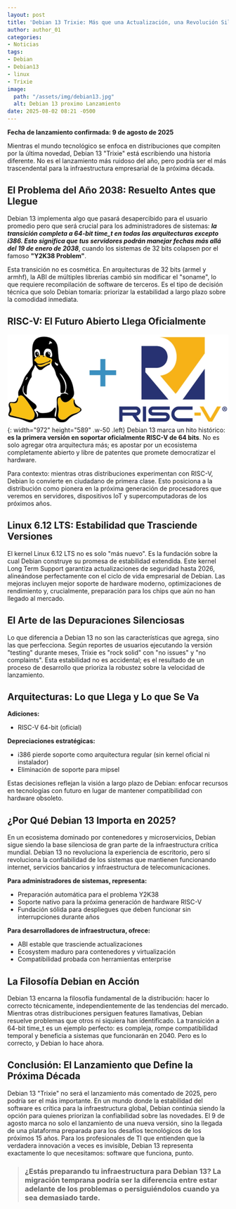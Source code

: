 ```yaml
---
layout: post
title: 'Debian 13 Trixie: Más que una Actualización, una Revolución Silenciosa'
author: author_01
categories:
- Noticias
tags:
- Debian
- Debian13
- linux
- Trixie
image:
  path: "/assets/img/debian13.jpg"
  alt: Debian 13 proximo Lanzamiento
date: 2025-08-02 08:21 -0500
---
```

**Fecha de lanzamiento confirmada: 9 de agosto de 2025**

Mientras el mundo tecnológico se enfoca en distribuciones que compiten por la última novedad, Debian 13 "Trixie" está escribiendo una historia diferente. No es el lanzamiento más ruidoso del año, pero podría ser el más trascendental para la infraestructura empresarial de la próxima década.

## El Problema del Año 2038: Resuelto Antes que Llegue
Debian 13 implementa algo que pasará desapercibido para el usuario promedio pero que será crucial para los administradores de sistemas: **_la transición completa a 64-bit time_t en todas las arquitecturas excepto i386. Esto significa que tus servidores podrán manejar fechas más allá del 19 de enero de 2038_**, cuando los sistemas de 32 bits colapsen por el famoso **"Y2K38 Problem"**.

Esta transición no es cosmética. En arquitecturas de 32 bits (armel y armhf), la ABI de múltiples librerías cambió sin modificar el "soname", lo que requiere recompilación de software de terceros. Es el tipo de decisión técnica que solo Debian tomaría: priorizar la estabilidad a largo plazo sobre la comodidad inmediata.




## RISC-V: El Futuro Abierto Llega Oficialmente
![Desktop View](/assets/img/risc-vlinux.png){: width="972" height="589" .w-50 .left}
Debian 13 marca un hito histórico: **es la primera versión en soportar oficialmente RISC-V de 64 bits**. No es solo agregar otra arquitectura más; es apostar por un ecosistema completamente abierto y libre de patentes que promete democratizar el hardware.

Para contexto: mientras otras distribuciones experimentan con RISC-V, Debian lo convierte en ciudadano de primera clase. Esto posiciona a la distribución como pionera en la próxima generación de procesadores que veremos en servidores, dispositivos IoT y supercomputadoras de los próximos años.

## Linux 6.12 LTS: Estabilidad que Trasciende Versiones
El kernel Linux 6.12 LTS no es solo "más nuevo". Es la fundación sobre la cual Debian construye su promesa de estabilidad extendida. Este kernel Long Term Support garantiza actualizaciones de seguridad hasta 2026, alineándose perfectamente con el ciclo de vida empresarial de Debian.
Las mejoras incluyen mejor soporte de hardware moderno, optimizaciones de rendimiento y, crucialmente, preparación para los chips que aún no han llegado al mercado.

## El Arte de las Depuraciones Silenciosas
Lo que diferencia a Debian 13 no son las características que agrega, sino las que perfecciona. Según reportes de usuarios ejecutando la versión "testing" durante meses, Trixie es "rock solid" con "no issues" y "no complaints". Esta estabilidad no es accidental; es el resultado de un proceso de desarrollo que prioriza la robustez sobre la velocidad de lanzamiento.

## Arquitecturas: Lo que Llega y Lo que Se Va
**Adiciones:**

- RISC-V 64-bit (oficial)

**Depreciaciones estratégicas:**

- i386 pierde soporte como arquitectura regular (sin kernel oficial ni instalador)
- Eliminación de soporte para mipsel

Estas decisiones reflejan la visión a largo plazo de Debian: enfocar recursos en tecnologías con futuro en lugar de mantener compatibilidad con hardware obsoleto.

## ¿Por Qué Debian 13 Importa en 2025?
En un ecosistema dominado por contenedores y microservicios, Debian sigue siendo la base silenciosa de gran parte de la infraestructura crítica mundial. Debian 13 no revoluciona la experiencia de escritorio, pero sí revoluciona la confiabilidad de los sistemas que mantienen funcionando internet, servicios bancarios y infraestructura de telecomunicaciones.

**Para administradores de sistemas, representa:**

- Preparación automática para el problema Y2K38
- Soporte nativo para la próxima generación de hardware RISC-V
- Fundación sólida para despliegues que deben funcionar sin interrupciones durante años

**Para desarrolladores de infraestructura, ofrece:**

- ABI estable que trasciende actualizaciones
- Ecosystem maduro para contenedores y virtualización
- Compatibilidad probada con herramientas enterprise

## La Filosofía Debian en Acción
Debian 13 encarna la filosofía fundamental de la distribución: hacer lo correcto técnicamente, independientemente de las tendencias del mercado. Mientras otras distribuciones persiguen features llamativas, Debian resuelve problemas que otros ni siquiera han identificado.
La transición a 64-bit time_t es un ejemplo perfecto: es compleja, rompe compatibilidad temporal y beneficia a sistemas que funcionarán en 2040. Pero es lo correcto, y Debian lo hace ahora.

## Conclusión: El Lanzamiento que Define la Próxima Década
Debian 13 "Trixie" no será el lanzamiento más comentado de 2025, pero podría ser el más importante. En un mundo donde la estabilidad del software es crítica para la infraestructura global, Debian continúa siendo la opción para quienes priorizan la confiabilidad sobre las novedades.
El 9 de agosto marca no solo el lanzamiento de una nueva versión, sino la llegada de una plataforma preparada para los desafíos tecnológicos de los próximos 15 años. Para los profesionales de TI que entienden que la verdadera innovación a veces es invisible, Debian 13 representa exactamente lo que necesitamos: software que funciona, punto.

> ### ¿Estás preparando tu infraestructura para Debian 13? La migración temprana podría ser la diferencia entre estar adelante de los problemas o persiguiéndolos cuando ya sea demasiado tarde.